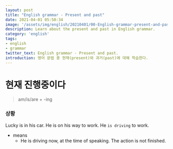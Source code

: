 ```yaml
---
layout: post
title: "English grammar - Present and past"
date: 2021-04-01 05:50:34
image: '/assets/img/english/20210401/00-English-grammar-present-and-past.jpg'
description: Learn about the present and past in English grammar.
category: 'english'
tags:
- english
- grammar
twitter_text: English grammar - Present and past.
introduction: 영어 문법 중 현재(present)와 과거(past)에 대해 학습한다.
---
```


# 현재 진행중이다

> am/is/are + -ing

### 상황

Lucky is in his car. He is on his way to work. He `is driving` to work.

- means
  - He is driving now, at the time of speaking. The action is not finished.


